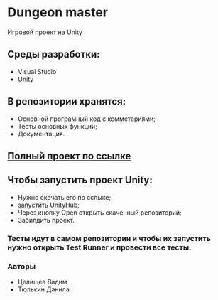 # Dungeon master
Игровой проект на Unity

## Среды разработки:
* Visual Studio
* Unity
## В репозитории хранятся:
* Основной програмный код с комметариями;
* Тесты основных функции;
* Документация.
## [Полный проект по ссылке](https://drive.google.com/drive/folders/1yz9sjRdGraTIIan8pVDOqrlARD8P_qSw?usp=share_link/)
## Чтобы запустить проект Unity:
* Нужно скачать его по сслыке;
* запустить UnityHub;
* Через кнопку Open открыть скаченный репозиторий;
* Забилдить проект.
### Тесты идут в самом репозитории и чтобы их запустить нужно открыть Test Runner и провести все тесты.


### Авторы
* Целищев Вадим
* Тюлькин Данила

